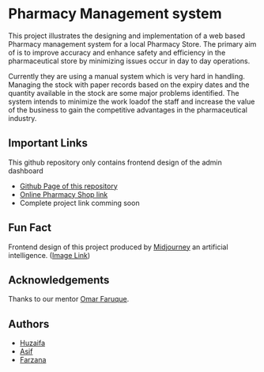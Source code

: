 
# Pharmacy Management system

This project illustrates the designing and implementation of a web based Pharmacy management system for a local Pharmacy Store. The primary aim of is to improve accuracy and enhance safety and efficiency in the pharmaceutical store by minimizing issues occur in day to day operations.

Currently they are using a manual system which is very hard in handling. Managing the stock with paper records based on the expiry dates and the quantity available in the stock are some major problems identified. The system intends to minimize the work loadof the staff and increase the value of the business to gain the competitive advantages in the pharmaceutical industry.

## Important Links

This github repository only contains frontend design of the admin dashboard
 - [Github Page of this repository](https://huzaifa109837.github.io/Pharmacy-Management-System/)
 - [Online Pharmacy Shop link](http://newsblog.rf.gd/pharmacy/index.php)
 - Complete project link comming soon


## Fun Fact

Frontend design of this project produced by [Midjourney](https://midjourney.com/home/?callbackUrl=%2Fapp%2F#about) an artificial intelligence. ([Image Link](https://cdn.midjourney.com/817c30ac-71cf-460e-9b7e-ec22ce29015b/grid_0.png))
## Acknowledgements
Thanks to our mentor [Omar Faruque](https://github.com/omarfaruque96).
## Authors

- [Huzaifa](https://github.com/Huzaifa109837)
- [Asif](https://github.com/MH-Asif007)
- [Farzana](https://github.com/farzana987)

